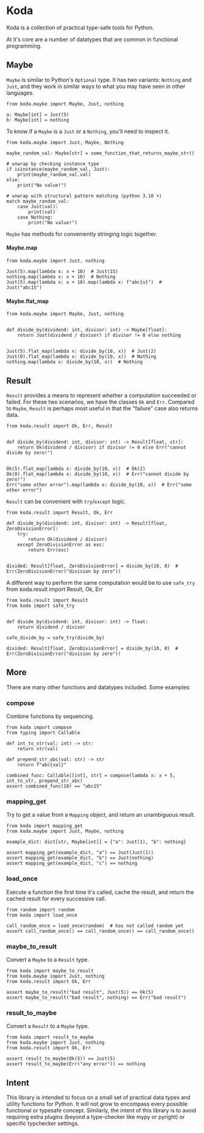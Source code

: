 # Koda

Koda is a collection of practical type-safe tools for Python.

At it's core are a number of datatypes that are common in functional programming.

## Maybe

`Maybe` is similar to Python's `Optional` type. It has two variants: `Nothing` and `Just`, and they work in similar ways
to what you may have seen in other languages.

```python3
from koda.maybe import Maybe, Just, nothing

a: Maybe[int] = Just(5)
b: Maybe[int] = nothing
```

To know if a `Maybe` is a `Just` or a `Nothing`, you'll need to inspect it.

```python3
from koda.maybe import Just, Maybe, Nothing

maybe_random_val: Maybe[str] = some_function_that_returns_maybe_str()

# unwrap by checking instance type
if isinstance(maybe_random_val, Just):
    print(maybe_random_val.val)
else:
    print("No value!")

# unwrap with structural pattern matching (python 3.10 +)
match maybe_random_val:
    case Just(val):
        print(val)
    case Nothing:
        print("No value!")
```

`Maybe` has methods for conveniently stringing logic together.

#### Maybe.map

```python3
from koda.maybe import Just, nothing

Just(5).map(lambda x: x + 10)  # Just(15)
nothing.map(lambda x: x + 10)  # Nothing
Just(5).map(lambda x: x + 10).map(lambda x: f"abc{x}")  # Just("abc15")
```

#### Maybe.flat_map

```python3
from koda.maybe import Maybe, Just, nothing


def divide_by(dividend: int, divisor: int) -> Maybe[float]:
    return Just(dividend / divisor) if divisor != 0 else nothing


Just(5).flat_map(lambda x: divide_by(10, x))  # Just(2)
Just(0).flat_map(lambda x: divide_by(10, x))  # Nothing
nothing.map(lambda x: divide_by(10, x))  # Nothing
```

## Result

`Result` provides a means to represent whether a computation succeeded or failed. For these two scenarios, we have the classes
`Ok` and `Err`. Compared to `Maybe`, `Result` is perhaps most useful in that the "failure" case also returns data.
```python3
from koda.result import Ok, Err, Result 


def divide_by(dividend: int, divisor: int) -> Result[float, str]:
    return Ok(dividend / divisor) if divisor != 0 else Err("cannot divide by zero!") 


Ok(5).flat_map(lambda x: divide_by(10, x))  # Ok(2)
Ok(0).flat_map(lambda x: divide_by(10, x))  # Err("cannot divide by zero!") 
Err("some other error").map(lambda x: divide_by(10, x))  # Err("some other error")
```

`Result` can be convenient with `try`/`except` logic.
```python3
from koda.result import Result, Ok, Err

def divide_by(dividend: int, divisor: int) -> Result[float, ZeroDivisionError]:
    try:
        return Ok(dividend / divisor)
    except ZeroDivisionError as exc:
        return Err(exc)


divided: Result[float, ZeroDivisionError] = divide_by(10, 0)  # Err(ZeroDivisionError("division by zero"))
```

A different way to perform the same computation would be to use `safe_try`
from koda.result import Result, Ok, Err

```python3
from koda.result import Result
from koda import safe_try


def divide_by(dividend: int, divisor: int) -> float:
    return dividend / divisor

safe_divide_by = safe_try(divide_by)

divided: Result[float, ZeroDivisionError] = divide_by(10, 0)  # Err(ZeroDivisionError("division by zero"))
```

## More

There are many other functions and datatypes included. Some examples:

### compose
Combine functions by sequencing.

```python3
from koda import compose
from typing import Callable

def int_to_str(val: int) -> str:
    return str(val)

def prepend_str_abc(val: str) -> str
    return f"abc{val}"    

combined_func: Callable[[int], str] = compose(lambda x: x + 5, int_to_str, prepend_str_abc)
assert combined_func(10) == "abc15"
```

### mapping_get
Try to get a value from a `Mapping` object, and return an unambiguous result.

```python3
from koda import mapping_get
from koda.maybe import Just, Maybe, nothing

example_dict: dict[str, Maybe[int]] = {"a": Just(1), "b": nothing}

assert mapping_get(example_dict, "a") == Just(Just(1))
assert mapping_get(example_dict, "b") == Just(nothing)
assert mapping_get(example_dict, "c") == nothing
```

### load_once
Execute a function the first time it's called, cache the result, and return the cached result
for every successive call.
```python3
from random import random
from koda import load_once

call_random_once = load_once(random)  # has not called random yet
assert call_random_once() == call_random_once() == call_random_once()
```

### maybe_to_result

Convert a `Maybe` to a `Result` type.

```python3
from koda import maybe_to_result
from koda.maybe import Just, nothing
from koda.result import Ok, Err

assert maybe_to_result("bad result", Just(5)) == Ok(5)
assert maybe_to_result("bad result", nothing) == Err("bad result") 
```

### result_to_maybe

Convert a `Result` to a `Maybe` type.

```python3
from koda import result_to_maybe
from koda.maybe import Just, nothing
from koda.result import Ok, Err

assert result_to_maybe(Ok(5)) == Just(5)
assert result_to_maybe(Err("any error")) == nothing 
```

## Intent

This library is intended to focus on a small set of practical data types and utility functions for Python. It will not 
grow to encompass every possible functional or typesafe concept. Similarly, the intent of this library is to avoid 
requiring extra plugins (beyond a type-checker like mypy or pyright) or specific typchecker settings. 
